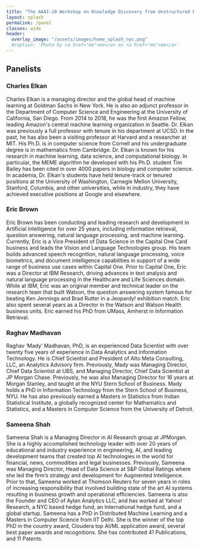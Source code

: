 ```yaml
---
title: "The AAAI-20 Workshop on Knowledge Discovery from Unstructured Data in Financial Services"
layout: splash
permalink: /panel
classes: wide
header:
  overlay_image: "/assets/images/home_splash_nyc.png"
  #caption: 'Photo by <a href="me">me</a> on <a href="me">me</a>'
---
```


<h2>Panelists</h2>
<h3> Charles Elkan </h3>
Charles Elkan is a managing director and the global head of machine learning at Goldman Sachs in New York.
He is also an adjunct professor in the Department of Computer Science and Engineering at the University of California, San Diego.
From 2014 to 2018, he was the first Amazon Fellow, leading Amazon's central machine learning organization in Seattle.
Dr. Elkan was previously a full professor with tenure in his department at UCSD.
In the past, he has also been a visiting professor at Harvard and a researcher at MIT. 
His Ph.D. is in computer science from Cornell and his undergraduate degree is in mathematics from Cambridge.
Dr. Elkan is known for his research in machine learning, data science, and computational biology.
In particular, the MEME algorithm he developed with his Ph.D. student Tim Bailey
has been cited in over 4000 papers in biology and computer science.
In academia, Dr. Elkan's students have held tenure-track or tenured positions at the University of Washington,
Carnegie Mellon University, Stanford, Columbia, and other universities,
while in industry, they have achieved executive positions at Google and elsewhere.

<h3>Eric Brown</h3>
Eric Brown has been conducting and leading research and development in Artificial Intelligence
for over 25 years, including information retrieval, question answering, natural language
processing, and machine learning. Currently, Eric is a Vice President of Data Science in the
Capital One Card business and leads the Vision and Language Technologies group. His team
builds advanced speech recognition, natural language processing, voice biometrics, and
document intelligence capabilities in support of a wide range of business use cases within
Capital One. Prior to Capital One, Eric was a Director at IBM Research, driving advances in text
analysis and natural language processing in the Healthcare and Life Sciences domain. While at
IBM, Eric was an original member and technical leader on the research team that built Watson,
the question answering system famous for beating Ken Jennings and Brad Rutter in a Jeopardy!
exhibition match. Eric also spent several years as a Director in the Watson and Watson Health
business units. Eric earned his PhD from UMass, Amherst in Information Retrieval.

<h3>Raghav Madhavan</h3>
Raghav ‘Mady’ Madhavan, PhD, is an experienced Data Scientist with over twenty five years of experience in Data Analytics and Information Technology. He is Chief Scientist and President of Alto Meta Consulting, LLC, an Analytics Advisory firm. Previously, Mady was Managing Director, Chief Data Scientist at UBS, and Managing Director, Chief Data Scientist at JP Morgan Chase. Previously, he was also Managing Director for 16 years at Morgan Stanley, and taught at the NYU Stern School of Business. Mady holds a PhD in Information Technology from the Stern School of Business, NYU. He has also previously earned a Masters in Statistics from Indian Statistical Institute, a globally recognized center for Mathematics and Statistics, and  a Masters in Computer Science from the University of Detroit. 

<h3>Sameena Shah</h3>
Sameena Shah is a Managing Director in AI Research group at JPMorgan. She is a highly accomplished technology leader with over 20 years of educational and industry experience in engineering, AI, and leading development teams that created top AI technologies in the world for financial, news, commodities and legal businesses. Previously, Sameena was Managing Director, Head of Data Science at S&P Global Ratings where she led the firm’s strategy and development for Augmented Intelligence. Prior to that, Sameena worked at Thomson Reuters for seven years in roles of increasing responsibility that involved building state of the art AI systems resulting in business growth and operational efficiencies. Sameena is also the Founder and CEO of Aylan Analytics LLC, and has worked at Yahoo! Research, a NYC based hedge fund, an International hedge fund, and a global startup. Sameena has a PhD in Distributed Machine Learning and a Masters in Computer Science from IIT Delhi. She is the winner of the top PhD in the country award, Cloudera top AI/ML application award, several best paper awards and recognitions. She has contributed 41 Publications, and 11 Patents.
